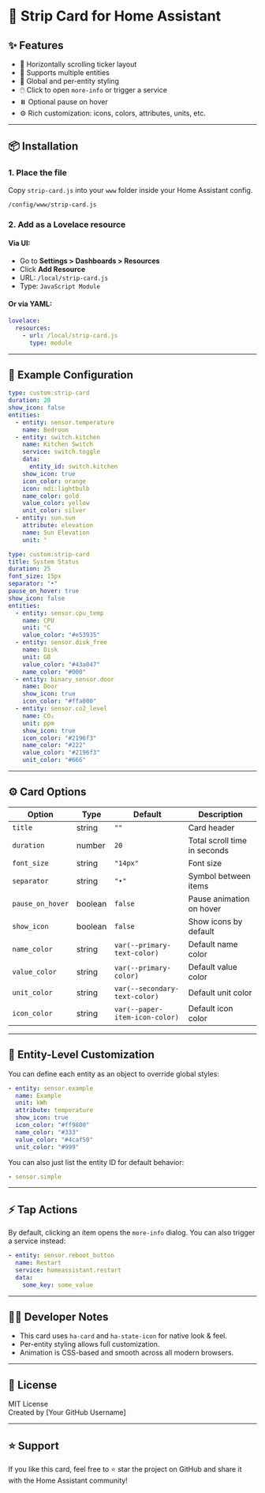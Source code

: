 # 🔶 Strip Card for Home Assistant

## ✨ Features

- 🔁 Horizontally scrolling ticker layout
- 🧩 Supports multiple entities
- 🎨 Global and per-entity styling
- 🖱️ Click to open `more-info` or trigger a service
- ⏸️ Optional pause on hover
- ⚙️ Rich customization: icons, colors, attributes, units, etc.

---

## 📦 Installation

### 1. Place the file

Copy `strip-card.js` into your `www` folder inside your Home Assistant config.

```plaintext
/config/www/strip-card.js
```

### 2. Add as a Lovelace resource

#### Via UI:
- Go to **Settings > Dashboards > Resources**
- Click **Add Resource**
- URL: `/local/strip-card.js`
- Type: `JavaScript Module`

#### Or via YAML:
```yaml
lovelace:
  resources:
    - url: /local/strip-card.js
      type: module
```

---

## 🧾 Example Configuration

```yaml
type: custom:strip-card
duration: 20
show_icon: false
entities:
  - entity: sensor.temperature
    name: Bedroom
  - entity: switch.kitchen
    name: Kitchen Switch
    service: switch.toggle
    data:
      entity_id: switch.kitchen
    show_icon: true
    icon_color: orange
    icon: mdi:lightbulb
    name_color: gold
    value_color: yellow
    unit_color: silver
  - entity: sun.sun
    attribute: elevation
    name: Sun Elevation
    unit: °
```

```yaml
type: custom:strip-card
title: System Status
duration: 25
font_size: 15px
separator: "•"
pause_on_hover: true
show_icon: false
entities:
  - entity: sensor.cpu_temp
    name: CPU
    unit: °C
    value_color: "#e53935"
  - entity: sensor.disk_free
    name: Disk
    unit: GB
    value_color: "#43a047"
    name_color: "#000"
  - entity: binary_sensor.door
    name: Door
    show_icon: true
    icon_color: "#ffa000"
  - entity: sensor.co2_level
    name: CO₂
    unit: ppm
    show_icon: true
    icon_color: "#2196f3"
    name_color: "#222"
    value_color: "#2196f3"
    unit_color: "#666"
```

---

## ⚙️ Card Options

| Option            | Type     | Default                        | Description |
|-------------------|----------|--------------------------------|-------------|
| `title`           | string   | `""`                           | Card header |
| `duration`        | number   | `20`                           | Total scroll time in seconds |
| `font_size`       | string   | `"14px"`                       | Font size |
| `separator`       | string   | `"•"`                          | Symbol between items |
| `pause_on_hover`  | boolean  | `false`                        | Pause animation on hover |
| `show_icon`       | boolean  | `false`                        | Show icons by default |
| `name_color`      | string   | `var(--primary-text-color)`    | Default name color |
| `value_color`     | string   | `var(--primary-color)`         | Default value color |
| `unit_color`      | string   | `var(--secondary-text-color)`  | Default unit color |
| `icon_color`      | string   | `var(--paper-item-icon-color)` | Default icon color |

---

## 🧩 Entity-Level Customization

You can define each entity as an object to override global styles:

```yaml
- entity: sensor.example
  name: Example
  unit: kWh
  attribute: temperature
  show_icon: true
  icon_color: "#ff9800"
  name_color: "#333"
  value_color: "#4caf50"
  unit_color: "#999"
```

You can also just list the entity ID for default behavior:

```yaml
- sensor.simple
```

---

## ⚡ Tap Actions

By default, clicking an item opens the `more-info` dialog. You can also trigger a service instead:

```yaml
- entity: sensor.reboot_button
  name: Restart
  service: homeassistant.restart
  data:
    some_key: some_value
```

---

## 🧑‍🎨 Developer Notes

- This card uses `ha-card` and `ha-state-icon` for native look & feel.
- Per-entity styling allows full customization.
- Animation is CSS-based and smooth across all modern browsers.

---

## 📄 License

MIT License  
Created by [Your GitHub Username]

---

## ⭐ Support

If you like this card, feel free to ⭐ star the project on GitHub and share it with the Home Assistant community!
